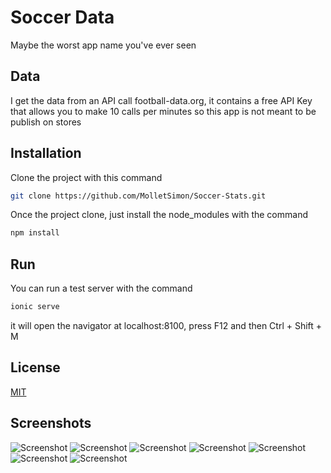 # Soccer Data
Maybe the worst app name you've ever seen

## Data
I get the data from an API call football-data.org, it contains a free API Key that allows you to make 10 calls per minutes so this app is not meant to be publish on stores

## Installation 
Clone the project with this command
```bash
git clone https://github.com/MolletSimon/Soccer-Stats.git
```

Once the project clone, just install the node_modules with the command 
```bash
npm install
```

## Run 
You can run a test server with the command
```bash
ionic serve
```
it will open the navigator at localhost:8100, press F12 and then Ctrl + Shift + M

## License
[MIT](https://gitlab.com/S_Mollet/rank-football/-/blob/master/LICENSE)

## Screenshots
![Screenshot](https://gitlab.com/S_Mollet/rank-football/-/raw/master/src/assets/images/HomePage.jpg)
![Screenshot](https://gitlab.com/S_Mollet/rank-football/-/raw/master/src/assets/images/HomePage2.jpg)
![Screenshot](https://gitlab.com/S_Mollet/rank-football/-/raw/master/src/assets/images/InfoEquipe.jpg)
![Screenshot](https://gitlab.com/S_Mollet/rank-football/-/raw/master/src/assets/images/Games.jpg)
![Screenshot](https://gitlab.com/S_Mollet/rank-football/-/raw/master/src/assets/images/LastGames.jpg)
![Screenshot](https://gitlab.com/S_Mollet/rank-football/-/raw/master/src/assets/images/Scorers.jpg)
![Screenshot](https://gitlab.com/S_Mollet/rank-football/-/raw/master/src/assets/images/ScorerInfo.jpg)
